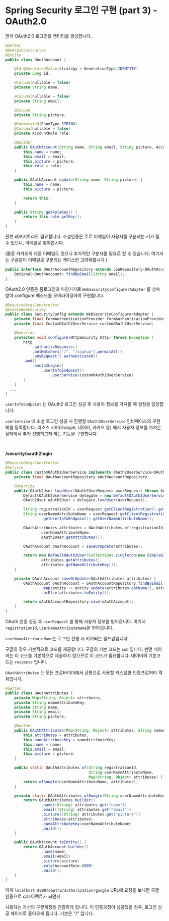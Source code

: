 # Spring Security  로그인 구현 (part 3) - OAuth2.0





먼저 OAuth2.0 로그인용 엔티티를 생성합니다.

```java
@Getter
@NoArgsConstructor
@Entity
public class OAuthAccount {

    @Id @GeneratedValue(strategy = GenerationType.IDENTITY)
    private Long id;

    @Column(nullable = false)
    private String name;

    @Column(nullable = false)
    private String email;

    @Column
    private String picture;

    @Enumerated(EnumType.STRING)
    @Column(nullable = false)
    private AccountRole role;

    @Builder
    public OAuthAccount(String name, String email, String picture, AccountRole role) {
        this.name = name;
        this.email = email;
        this.picture = picture;
        this.role = role;
    }

    public OAuthAccount update(String name, String picture) {
        this.name = name;
        this.picture = picture;

        return this;
    }

    public String getRoleKey() {
        return this.role.getKey();
    }
}
```

관련 레포지토리도 필요합니다. 소셜인증은 주로 이메일이 사용자를 구분하는 키가 될 수 있으니, 이메일로 찾아봅시다.

(물론 카카오의 다른 이메일도 있으니 추가적인 구분자를 필요로 할 수 있습니다. 여기서는 구글같이 이메일로 구분되는 케이스만 고려해봅시다.)

```java
public interface OAuthAccountRepository extends JpaRepository<OAuthAccount, Long> {
    Optional<OAuthAccount> findByEmail(String email);
}
```



OAuth2.0 인증은 폼로그인과 마찬가지로 `WebSecurityConfigurerAdapter` 를 상속받아 configure 메소드를 오버라이딩하여 구현합니다.

```java
@RequiredArgsConstructor
@EnableWebSecurity
public class SecurityConfig extends WebSecurityConfigurerAdapter {
    private final FormAuthenticationProvider formAuthenticationProvider;
    private final CustomOAuth2UserService customOAuth2UserService;

    @Override
    protected void configure(HttpSecurity http) throws Exception {
        http
            .authorizeRequests()
            .antMatchers("/", "/signup").permitAll()
            .anyRequest().authenticated()
        .and()
            .oauth2Login()
                .userInfoEndpoint()
                    .userService(customOAuth2UserService)
        ;
    }
  ...
}
```

`userInfoEndpoint` 는 OAuth2 로그인 성공 후 사용자 정보를 가져올 때 설정을 담당합니다. 

`userService` 에 소셜 로그인 성공 시 진행할 `OAuth2UserService` 인터페이스의 구현체를 등록합니다. 리소스 서버(Google, 네이버, 카카오 등) 에서 사용자 정보를 가져온 상태에서 추가 진행하고자 하는 기능을 구현합니다.

<br />

**/security/oauth2login**

```java
@RequiredArgsConstructor
@Service
public class CustomOAuth2UserService implements OAuth2UserService<OAuth2UserRequest, OAuth2User> {
    private final OAuthAccountRepository oAuthAccountRepository;

    @Override
    public OAuth2User loadUser(OAuth2UserRequest userRequest) throws OAuth2AuthenticationException {
        DefaultOAuth2UserService delegate = new DefaultOAuth2UserService();
        OAuth2User oAuth2User = delegate.loadUser(userRequest);

        String registrationId = userRequest.getClientRegistration().getRegistrationId();
        String userNameAttributeName = userRequest.getClientRegistration().getProviderDetails()
                .getUserInfoEndpoint().getUserNameAttributeName();

        OAuthAttributes attributes = OAuthAttributes.of(registrationId,
                userNameAttributeName,
                oAuth2User.getAttributes());

        OAuthAccount oAuthAccount = saveOrUpdate(attributes);

        return new DefaultOAuth2User(Collections.singleton(new SimpleGrantedAuthority(oAuthAccount.getRoleKey())),
                attributes.getAttributes(),
                attributes.getNameAttributeKey());
    }

    private OAuthAccount saveOrUpdate(OAuthAttributes attributes) {
        OAuthAccount oAuthAccount = oAuthAccountRepository.findByEmail(attributes.getEmail())
                .map(entity -> entity.update(attributes.getName(), attributes.getPicture()))
                .orElse(attributes.toEntity());

        return oAuthAccountRepository.save(oAuthAccount);
    }
}
```

OAuth 인증 성공 후 `userRequest` 를 통해 사용자 정보를 받아옵니다. 여기서 `registrationId`, `userNameAttributeName`을 받아옵니다. 

`userNameAttributeName`는 로그인 진행 시 키가되는 필드값입니다. 

구글의 경우 기본적으로 코드를 제공합니다. 구글의 기본 코드는 `sub` 입니다. 반면 네이버는 이 코드를 기본적으로 제공하지 않으므로 이 코드가 필요합니다. 네이버의 기본코드는 `response` 입니다.



`OAuthAttributes` 는 모든 프로바이더에서 공통으로 사용할 커스텀한 인증프로퍼티 객체입니다.

```java
@Getter
public class OAuthAttributes {
    private Map<String, Object> attributes;
    private String nameAttributeKey;
    private String name;
    private String email;
    private String picture;

    @Builder
    public OAuthAttributes(Map<String, Object> attributes, String nameAttributeKey, String name, String email, String picture) {
        this.attributes = attributes;
        this.nameAttributeKey = nameAttributeKey;
        this.name = name;
        this.email = email;
        this.picture = picture;
    }

    public static OAuthAttributes of(String registrationId,
                                     String userNameAttributeName,
                                     Map<String, Object> attributes) {
        return ofGoogle(userNameAttributeName, attributes);
    }

    private static OAuthAttributes ofGoogle(String userNameAttributeName, Map<String, Object> attributes) {
        return OAuthAttributes.builder()
                .name((String) attributes.get("name"))
                .email((String) attributes.get("email"))
                .picture((String) attributes.get("picture"))
                .attributes(attributes)
                .nameAttributeKey(userNameAttributeName)
                .build();
    }

    public OAuthAccount toEntity() {
        return OAuthAccount.builder()
                .name(name)
                .email(email)
                .picture(picture)
                .role(AccountRole.USER)
                .build();
    }
}
```

이제 `localhost:8080/oauth2/authorization/google` URL에 요청을 보내면 구글 인증으로 리다이렉트가 되면서

사용자는 자신의 구글계정을 인증하게 됩니다. 이 인증과정이 성공했을 경우, 로그인 성공 페이지로 돌아오게 됩니다. 기본은 "/" 입니다.




